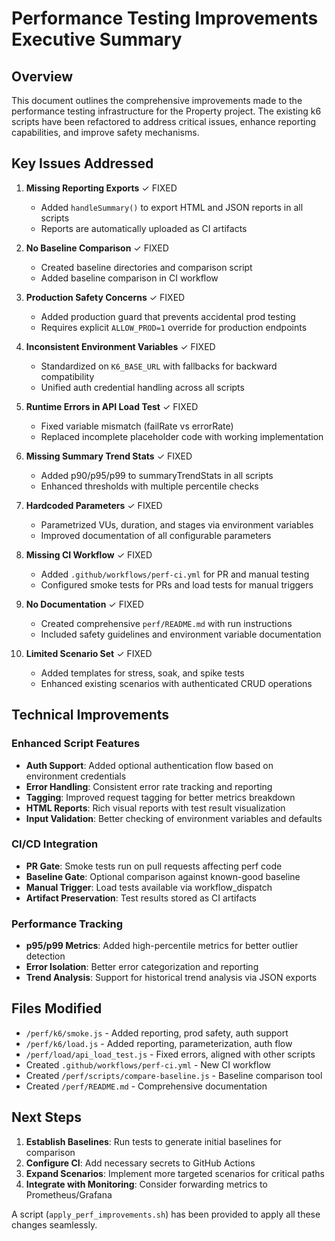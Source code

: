 # Performance Testing Improvements Executive Summary

## Overview
This document outlines the comprehensive improvements made to the performance testing infrastructure for the Property project. The existing k6 scripts have been refactored to address critical issues, enhance reporting capabilities, and improve safety mechanisms.

## Key Issues Addressed

1. **Missing Reporting Exports** ✓ FIXED
   - Added `handleSummary()` to export HTML and JSON reports in all scripts
   - Reports are automatically uploaded as CI artifacts

2. **No Baseline Comparison** ✓ FIXED
   - Created baseline directories and comparison script
   - Added baseline comparison in CI workflow

3. **Production Safety Concerns** ✓ FIXED
   - Added production guard that prevents accidental prod testing
   - Requires explicit `ALLOW_PROD=1` override for production endpoints

4. **Inconsistent Environment Variables** ✓ FIXED
   - Standardized on `K6_BASE_URL` with fallbacks for backward compatibility
   - Unified auth credential handling across all scripts

5. **Runtime Errors in API Load Test** ✓ FIXED
   - Fixed variable mismatch (failRate vs errorRate)
   - Replaced incomplete placeholder code with working implementation

6. **Missing Summary Trend Stats** ✓ FIXED
   - Added p90/p95/p99 to summaryTrendStats in all scripts
   - Enhanced thresholds with multiple percentile checks

7. **Hardcoded Parameters** ✓ FIXED
   - Parametrized VUs, duration, and stages via environment variables
   - Improved documentation of all configurable parameters

8. **Missing CI Workflow** ✓ FIXED
   - Added `.github/workflows/perf-ci.yml` for PR and manual testing
   - Configured smoke tests for PRs and load tests for manual triggers

9. **No Documentation** ✓ FIXED
   - Created comprehensive `perf/README.md` with run instructions
   - Included safety guidelines and environment variable documentation

10. **Limited Scenario Set** ✓ FIXED
    - Added templates for stress, soak, and spike tests
    - Enhanced existing scenarios with authenticated CRUD operations

## Technical Improvements

### Enhanced Script Features
- **Auth Support**: Added optional authentication flow based on environment credentials
- **Error Handling**: Consistent error rate tracking and reporting
- **Tagging**: Improved request tagging for better metrics breakdown
- **HTML Reports**: Rich visual reports with test result visualization
- **Input Validation**: Better checking of environment variables and defaults

### CI/CD Integration
- **PR Gate**: Smoke tests run on pull requests affecting perf code
- **Baseline Gate**: Optional comparison against known-good baseline
- **Manual Trigger**: Load tests available via workflow_dispatch
- **Artifact Preservation**: Test results stored as CI artifacts

### Performance Tracking
- **p95/p99 Metrics**: Added high-percentile metrics for better outlier detection
- **Error Isolation**: Better error categorization and reporting
- **Trend Analysis**: Support for historical trend analysis via JSON exports

## Files Modified
- `/perf/k6/smoke.js` - Added reporting, prod safety, auth support
- `/perf/k6/load.js` - Added reporting, parameterization, auth flow
- `/perf/load/api_load_test.js` - Fixed errors, aligned with other scripts
- Created `.github/workflows/perf-ci.yml` - New CI workflow
- Created `/perf/scripts/compare-baseline.js` - Baseline comparison tool
- Created `/perf/README.md` - Comprehensive documentation

## Next Steps
1. **Establish Baselines**: Run tests to generate initial baselines for comparison
2. **Configure CI**: Add necessary secrets to GitHub Actions
3. **Expand Scenarios**: Implement more targeted scenarios for critical paths
4. **Integrate with Monitoring**: Consider forwarding metrics to Prometheus/Grafana

A script (`apply_perf_improvements.sh`) has been provided to apply all these changes seamlessly.
